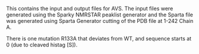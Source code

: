 This contains the input and output files for AVS. The input files were generated using the Sparky NMRSTAR peaklist generator and the Sparta file was generated using Sparta Generator cutting of the PDB file at 1-242 Chain A. 

There is one mutation R133A that deviates from WT, and sequence starts at 0 (due to cleaved histag [S]). 
